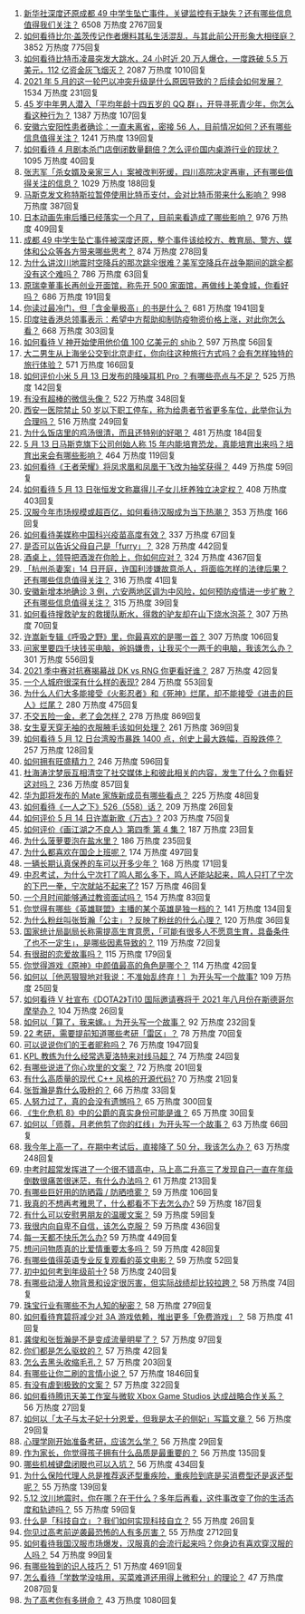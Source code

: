 1. [新华社深度还原成都 49 中学生坠亡事件，关键监控有无缺失？还有哪些信息值得我们关注？](https://www.zhihu.com/question/459149724) 6508 万热度 2767回复
1. [如何看待比尔·盖茨传记作者爆料其私生活混乱，与其此前公开形象大相径庭？](https://www.zhihu.com/question/459168945) 3852 万热度 775回复
1. [如何看待比特币凌晨突发大跳水，24 小时近 20 万人爆仓，一度跌破 5.5 万美元，112 亿资金灰飞烟灭？](https://www.zhihu.com/question/458814331) 2087 万热度 1010回复
1. [2021 年 5 月的这一轮巴以冲突升级是什么原因导致的？后续会如何发展？](https://www.zhihu.com/question/459004922) 1534 万热度 231回复
1. [45 岁中年男人潜入「平均年龄十四五岁的 QQ 群」，开导寻死青少年，你怎么看这种行为？](https://www.zhihu.com/question/458209073) 1387 万热度 107回复
1. [安徽六安阳性患者确诊：一直未离省，密接 56 人，目前情况如何？还有哪些信息值得关注？](https://www.zhihu.com/question/459216973) 1241 万热度 139回复
1. [如何看待 4 月剧本杀门店倒闭数量翻倍？怎么评价国内桌游行业的现状？](https://www.zhihu.com/question/459180058) 1095 万热度 40回复
1. [张志军「杀女婿及亲家三人」案被改判死缓，四川高院决定再审，还有哪些值得关注的信息？](https://www.zhihu.com/question/459168017) 1029 万热度 188回复
1. [马斯克发文称特斯拉暂停使用比特币支付，会对比特币带来什么影响？](https://www.zhihu.com/question/459161438) 998 万热度 387回复
1. [日本动画先审后播已经落实一个月了，目前来看造成了哪些影响？](https://www.zhihu.com/question/459030813) 976 万热度 409回复
1. [成都 49 中学生坠亡事件被深度还原，整个事件该给校方、教育局、警方、媒体和公众等各方带来哪些思考？](https://www.zhihu.com/question/459211214) 874 万热度 278回复
1. [为什么讲汶川地震时空降兵的那次跳伞很难？美军空降兵在战争期间的跳伞都没有这个难吗？](https://www.zhihu.com/question/35656689) 786 万热度 63回复
1. [原瑞幸董事长再创业开面馆，称先开 500 家面馆，再做线上美食城，你看好吗？](https://www.zhihu.com/question/459077352) 686 万热度 191回复
1. [你读过最冷门，但「含金量极高」的书是什么？](https://www.zhihu.com/question/438708854) 681 万热度 1941回复
1. [印度驻香港总领事表示：希望中方帮助抑制防疫物资价格上涨，对此你怎么看？](https://www.zhihu.com/question/459219198) 668 万热度 303回复
1. [如何看待 V 神开始使用他价值 100 亿美元的 shib？](https://www.zhihu.com/question/459141863) 597 万热度 56回复
1. [大二男生从上海坐公交到北京走红，你向往这种旅行方式吗？会有怎样独特的旅行体验？](https://www.zhihu.com/question/459203090) 571 万热度 166回复
1. [如何评价小米 5 月 13 日发布的降噪耳机 Pro ？有哪些亮点与不足？](https://www.zhihu.com/question/458684897) 525 万热度 142回复
1. [有没有超棒的微信头像？](https://www.zhihu.com/question/432712007) 522 万热度 348回复
1. [西安一医院禁止 50 岁以下职工停车，称为给患者节省更多车位，此举你认为合理吗？](https://www.zhihu.com/question/459024549) 516 万热度 249回复
1. [为什么饭店里的鸡汤很清，而且还特别的好喝？](https://www.zhihu.com/question/437783371) 481 万热度 184回复
1. [5 月 13 日马斯克旗下公司创始人称 15 年内能培育恐龙，真能培育出来吗？培育出来会有哪些影响？](https://www.zhihu.com/question/459235882) 464 万热度 119回复
1. [如何看待《王者荣耀》将凤求凰和凤凰于飞改为抽奖获得？](https://www.zhihu.com/question/459185231) 449 万热度 59回复
1. [如何看待 5 月 13 日张恒发文称赢得儿子女儿抚养独立决定权？](https://www.zhihu.com/question/459149865) 408 万热度 403回复
1. [汉服今年市场规模或超百亿，如何看待汉服成为当下热潮？](https://www.zhihu.com/question/459160852) 353 万热度 166回复
1. [如何看待美媒称中国科兴疫苗高度有效？](https://www.zhihu.com/question/459164049) 337 万热度 67回复
1. [是否可以告诉父母自己是「furry」？](https://www.zhihu.com/question/444555641) 328 万热度 442回复
1. [酒桌上，领导把酒泼在你脸上，你如何应对？](https://www.zhihu.com/question/438684200) 324 万热度 4367回复
1. [「杭州杀妻案」14 日开庭，许国利涉嫌故意杀人，将面临怎样的法律后果？还有哪些信息值得关注？](https://www.zhihu.com/question/459018152) 316 万热度 41回复
1. [安徽新增本地确诊 3 例，六安两地区调为中风险，如何预防疫情进一步扩散？还有哪些信息值得关注？](https://www.zhihu.com/question/459297033) 315 万热度 39回复
1. [如何看待搜救驴友的救援队断水，得救的驴友却在山下烧水泡茶？](https://www.zhihu.com/question/459310609) 307 万热度 70回复
1. [许嵩新专辑《呼吸之野》里，你最喜欢的是哪一首？](https://www.zhihu.com/question/459313236) 307 万热度 106回复
1. [问家里要四千块钱买电脑，爸妈嫌贵，让我买个一两千的电脑，我该怎么办？](https://www.zhihu.com/question/438760685) 301 万热度 556回复
1. [2021 季中赛对抗赛揭幕战 DK vs RNG 你更看好谁？](https://www.zhihu.com/question/459201355) 287 万热度 42回复
1. [一个人城府很深有什么样的表现?](https://www.zhihu.com/question/30478446) 284 万热度 553回复
1. [为什么人们大多能接受《火影忍者》和《死神》烂尾，却不能接受《进击的巨人》烂尾？](https://www.zhihu.com/question/453988761) 280 万热度 475回复
1. [不交五险一金，老了会怎样？](https://www.zhihu.com/question/383748418) 278 万热度 869回复
1. [女生夏天穿无袖的衣服腋毛该如何处理？](https://www.zhihu.com/question/49147353) 261 万热度 369回复
1. [如何看待 5 月 12 日台湾股市暴跌 1400 点，创史上最大跌幅，百股跌停？](https://www.zhihu.com/question/459028790) 257 万热度 128回复
1. [如何拥有旺盛精力？](https://www.zhihu.com/question/21671881) 246 万热度 596回复
1. [杜海涛沈梦辰互相清空了社交媒体上和彼此相关的内容，发生了什么？你看好这对吗？](https://www.zhihu.com/question/459091147) 236 万热度 857回复
1. [华为即将发布的 Mate 家族新成员有哪些看点？](https://www.zhihu.com/question/459213568) 225 万热度 48回复
1. [如何看待《一人之下》526（558）话？](https://www.zhihu.com/question/459275898) 209 万热度 26回复
1. [如何评价 5 月 14 日许嵩新歌《万古》?](https://www.zhihu.com/question/459309903) 203 万热度 75回复
1. [如何评价《画江湖之不良人》第四季 第 4 集？](https://www.zhihu.com/question/459183650) 187 万热度 23回复
1. [为什么菠萝要泡在盐水里？](https://www.zhihu.com/question/441723737) 186 万热度 235回复
1. [为什么都喜欢在国企上班呢？](https://www.zhihu.com/question/435520812) 174 万热度 497回复
1. [一辆长期认真保养的车可以开多少年？](https://www.zhihu.com/question/42018659) 168 万热度 171回复
1. [中忍考试，为什么宁次打了鸣人那么多下，鸣人还能站起来，鸣人只打了宁次的下巴一拳，宁次就站不起来了?](https://www.zhihu.com/question/458394330) 157 万热度 46回复
1. [一个月时间能够通过教资面试吗？](https://www.zhihu.com/question/450116108) 154 万热度 83回复
1. [你觉得有哪些《英雄联盟》主播的某个英雄是独一档的？](https://www.zhihu.com/question/458263223) 141 万热度 134回复
1. [为什么粉丝叫张哲瀚「公主」？反映了粉丝的什么心理？](https://www.zhihu.com/question/457355329) 120 万热度 36回复
1. [国家统计局副局长称需提高生育意愿，「可能有很多人不愿意生育，具备条件了也不一定生」，是哪些因素导致的？](https://www.zhihu.com/question/459227388) 119 万热度 72回复
1. [有很甜的恋爱故事吗？](https://www.zhihu.com/question/336465537) 115 万热度 179回复
1. [你觉得游戏《原神》中颜值最高的角色是哪个？](https://www.zhihu.com/question/459265069) 114 万热度 42回复
1. [如何以［他恶狠狠地对我说：不准始乱终弃！］为开头写一个故事?](https://www.zhihu.com/question/458410036) 109 万热度 25回复
1. [如何看待 V 社宣布《DOTA2》Ti10 国际邀请赛将于 2021 年八月份在斯德哥尔摩举办？](https://www.zhihu.com/question/459019776) 104 万热度 26回复
1. [如何以「算了，我来嫁。」为开头写一个故事？](https://www.zhihu.com/question/453317026) 92 万热度 232回复
1. [22 考研，需要提前知道哪些考研「雷区」？](https://www.zhihu.com/question/448380449) 78 万热度 70回复
1. [可以说说你们的王者昵称吗？](https://www.zhihu.com/question/442206137) 76 万热度 1947回复
1. [KPL 教练为什么经常选夏洛特来对线马超？](https://www.zhihu.com/question/456202014) 74 万热度 24回复
1. [有哪些说进了你心坎里的文案？](https://www.zhihu.com/question/450326199) 72 万热度 201回复
1. [有什么高质量的现代 C++ 风格的开源代码?](https://www.zhihu.com/question/23153437) 70 万热度 21回复
1. [张哲瀚是靠什么吸粉的？](https://www.zhihu.com/question/458902092) 66 万热度 33回复
1. [人努力过了，真的会没有遗憾吗？](https://www.zhihu.com/question/456328273) 65 万热度 300回复
1. [《生化危机 8》中的公爵的真实身份可能是谁？](https://www.zhihu.com/question/458347017) 65 万热度 30回复
1. [如何以「师尊，月老他剪了你的红线」为开头写一个故事？](https://www.zhihu.com/question/444729919) 63 万热度 66回复
1. [我今年上高一了，在期中考试后，直接降了 50 分，我该怎么办？](https://www.zhihu.com/question/457399291) 63 万热度 248回复
1. [中考时超常发挥进了一个很不错高中，马上高二升高三了发现自己一直在年级倒数很痛苦很迷茫，有什么办法吗？](https://www.zhihu.com/question/458421713) 61 万热度 213回复
1. [有哪些巨好用的防晒霜 / 防晒喷雾？](https://www.zhihu.com/question/268591519) 59 万热度 106回复
1. [我真的不想再考雅思了，什么都看不下去怎么办?](https://www.zhihu.com/question/348158667) 59 万热度 187回复
1. [有什么可以安慰男朋友的温暖文案？](https://www.zhihu.com/question/451064358) 59 万热度 59回复
1. [我很内向自卑不自信，该怎么克服？](https://www.zhihu.com/question/454924026) 59 万热度 436回复
1. [每一天都不快乐怎么办?](https://www.zhihu.com/question/455487375) 59 万热度 449回复
1. [想问问物质真的比爱情重要太多吗？](https://www.zhihu.com/question/458790267) 59 万热度 428回复
1. [有哪些值得英语专业反复观看的英文电影？](https://www.zhihu.com/question/327827779) 59 万热度 52回复
1. [初中如何考到年级前十?](https://www.zhihu.com/question/353434774) 58 万热度 240回复
1. [有哪些动漫人物背景和设定很厉害，但实际战绩却比较拉跨？](https://www.zhihu.com/question/450292431) 58 万热度 74回复
1. [珠宝行业有哪些不为人知的秘密？](https://www.zhihu.com/question/59084436) 58 万热度 279回复
1. [如何看待育碧将减少对 3A 游戏依赖，推出更多「免费游戏」？](https://www.zhihu.com/question/459085211) 58 万热度 41回复
1. [龚俊和张哲瀚是不是变成流量明星了？](https://www.zhihu.com/question/458177200) 57 万热度 97回复
1. [你们都是怎么驱蚊的？](https://www.zhihu.com/question/321811888) 57 万热度 42回复
1. [怎么去黑头收缩毛孔？](https://www.zhihu.com/question/24903292) 57 万热度 203回复
1. [有哪些让你二刷的言情小说？](https://www.zhihu.com/question/354691177) 57 万热度 1846回复
1. [有没有虐到极致的文案？](https://www.zhihu.com/question/438549057) 57 万热度 322回复
1. [如何看待腾讯天美工作室与微软 Xbox Game Studios 达成战略合作关系？](https://www.zhihu.com/question/459182008) 56 万热度 27回复
1. [如何以「太子与太子妃十分恩爱，但我是太子的侧妃」写篇文章？](https://www.zhihu.com/question/443793653) 56 万热度 29回复
1. [心理学刚开始准备考研，应该怎么学？](https://www.zhihu.com/question/458669949) 56 万热度 29回复
1. [作为家长，你觉得孩子拥有什么品质是最重要的？](https://www.zhihu.com/question/458325713) 56 万热度 135回复
1. [哪些机械键盘闭眼也可以入坑？](https://www.zhihu.com/question/380566492) 56 万热度 434回复
1. [为什么保险代理人总是推荐返还型重疾险，重疾险到底是买消费型还是返还型呢？](https://www.zhihu.com/question/326513838) 55 万热度 139回复
1. [5.12 汶川地震时，你在哪？在干什么？多年后再看，这件事改变了你的生活态度和轨迹吗？](https://www.zhihu.com/question/459026072) 55 万热度 59回复
1. [什么是「科技自立」？我们如何实现科技自立？](https://www.zhihu.com/question/458853728) 55 万热度 26回复
1. [你见过高考前逆袭最恐怖的人有多厉害？](https://www.zhihu.com/question/283917753) 55 万热度 2712回复
1. [如何看待我国汉服市场爆发，汉服真的会流行起来吗？你身边有喜欢穿汉服的人吗？](https://www.zhihu.com/question/459183624) 54 万热度 99回复
1. [有哪些独到的识人技巧？](https://www.zhihu.com/question/47908341) 51 万热度 4691回复
1. [怎么看待「学数学没啥用，买菜难道还用得上微积分」的理论？](https://www.zhihu.com/question/330028623) 47 万热度 2087回复
1. [为了高考你有多拼命？](https://www.zhihu.com/question/265601359) 43 万热度 1080回复